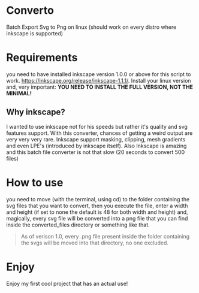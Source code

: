 # Converto
Batch Export Svg to Png on linux (should work on every distro where inkscape is supported)

# Requirements
you need to have installed inkscape version 1.0.0 or above for this script to work. https://inkscape.org/release/inkscape-1.1.1/. Install your linux version and, very important: **YOU NEED TO INSTALL THE FULL VERSION, NOT THE MINIMAL!**
## Why inkscape?
I wanted to use inkscape not for his speeds but rather it's quality and svg features support. With this converter, chances of getting a weird output are very very very rare. Inkscape support masking, clipping, mesh gradients and even LPE's (introduced by inkscape itself).
Also Inkscape is amazing and this batch file converter is not that slow (20 seconds to convert 500 files)

# How to use
you need to move (with the terminal, using cd) to the folder containing the svg files that you want to convert, then you execute the file, enter a width and height (if set to none the default is 48 for both width and height) and, magically, every svg file will be converted into a png file that you can find inside the converted_files directory or something like that.
> As of verison 1.0, every .png file present inside the folder containing the svgs will be moved into that directory, no one excluded.

# Enjoy
Enjoy my first cool project that has an actual use!
